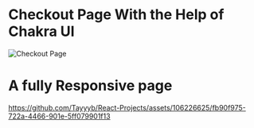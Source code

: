 # Checkout Page With the Help of Chakra UI 

![Checkout Page](https://github.com/Tayyyb/React-Projects/assets/106226625/3c80cc84-9f33-4765-8f46-314e09f6b3cf)


# A fully Responsive page 
https://github.com/Tayyyb/React-Projects/assets/106226625/fb90f975-722a-4466-901e-5ff079901f13

